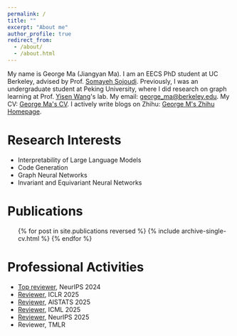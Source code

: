 ```yaml
---
permalink: /
title: ""
excerpt: "About me"
author_profile: true
redirect_from: 
  - /about/
  - /about.html
---
```


My name is George Ma (Jiangyan Ma). I am an EECS PhD student at UC Berkeley, advised by Prof. [Somayeh Sojoudi](https://people.eecs.berkeley.edu/~sojoudi/). Previously, I was an undergraduate student at Peking University, where I did research on graph learning at Prof. [Yisen Wang](https://yisenwang.github.io/)'s lab. My email: [george_ma@berkeley.edu](mailto:george_ma@berkeley.edu). My CV: [George Ma's CV](https://georgemlp.github.io/cv). I actively write blogs on Zhihu: [George M's Zhihu Homepage](https://www.zhihu.com/people/george-m-55/posts).

Research Interests
======

- Interpretability of Large Language Models
- Code Generation
- Graph Neural Networks
- Invariant and Equivariant Neural Networks

Publications
======
  <ul>{% for post in site.publications reversed %}
    {% include archive-single-cv.html %}
  {% endfor %}</ul>

Professional Activities
======
- [Top reviewer](https://neurips.cc/Conferences/2024/ProgramCommittee), NeurIPS 2024
- [Reviewer](https://iclr.cc/Conferences/2025/Reviewers), ICLR 2025
- [Reviewer](https://virtual.aistats.org/Conferences/2025/Reviewers), AISTATS 2025
- [Reviewer](https://icml.cc/Conferences/2025/ProgramCommittee#top-reviewer), ICML 2025
- [Reviewer](https://neurips.cc/Conferences/2025/ProgramCommittee), NeurIPS 2025
- Reviewer, TMLR
